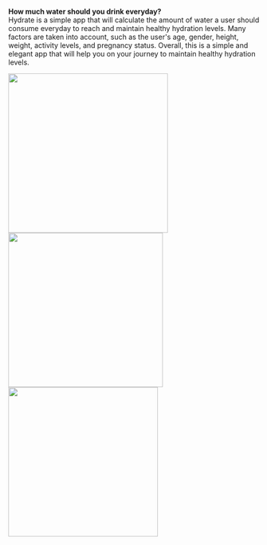 **How much water should you drink everyday?**  
Hydrate is a simple app that will calculate
the amount of water a user should consume everyday to reach and maintain healthy
hydration levels. Many factors are taken into account, such as the user's age, gender, height,
weight, activity levels, and pregnancy status. Overall, this is a simple and elegant app that will
help you on your journey to maintain healthy hydration levels.

<p float="left">
  <img src="https://github.com/joanna985/Hydrate/assets/66742170/9456a766-e5e6-4bf3-afd7-e773bcd7e05d" width="320" />
  <img src="https://github.com/joanna985/Hydrate/assets/66742170/799a442d-83ee-4000-8f38-1df442b6552c" width="310" /> 
  <img src="https://github.com/joanna985/Hydrate/assets/66742170/20b75f66-84bd-41f2-91b0-155078f157e5" width="300" />
</p>
